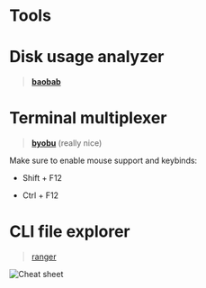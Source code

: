 # Tools

# Disk usage analyzer 

> **[baobab](https://doc.ubuntu-fr.org/baobab)**

# Terminal multiplexer

> **[byobu](https://www.byobu.org/)** (really nice)

Make sure to enable mouse support and keybinds:

* Shift + F12

* Ctrl + F12

# CLI file explorer

> [ranger](https://github.com/ranger/ranger)

![Cheat sheet](https://ranger.github.io/cheatsheet.png)

